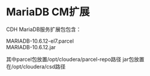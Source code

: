 # MariaDB CM扩展
CDH MariaDB服务扩展包包含：

MARIADB-10.6.12-el7.parcel   
MARIADB-10.6.12.jar

其中parcel包放置/opt/cloudera/parcel-repo路径
jar包放置在/opt/cloudera/csd路径
